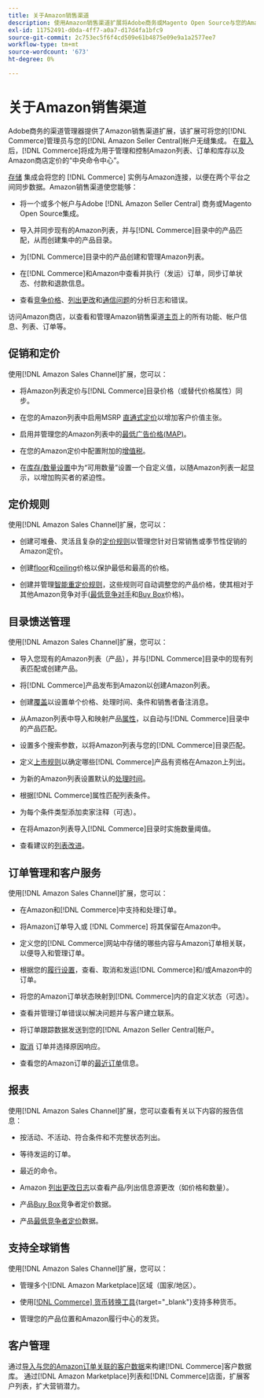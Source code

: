 ```yaml
---
title: 关于Amazon销售渠道
description: 使用Amazon销售渠道扩展将Adobe商务或Magento Open Source与您的Amazon销售中心帐户无缝集成。
exl-id: 11752491-d0da-4ff7-a0a7-d17d4fa1bfc9
source-git-commit: 2c753ec5f6f4cd509e61b4875e09e9a1a2577ee7
workflow-type: tm+mt
source-wordcount: '673'
ht-degree: 0%

---
```


# 关于Amazon销售渠道

Adobe商务的渠道管理器提供了Amazon销售渠道扩展，该扩展可将您的[!DNL Commerce]管理员与您的[!DNL Amazon Seller Central]帐户无缝集成。 在[载入](./amazon-onboarding-home.md)后，[!DNL Commerce]将成为用于管理和控制Amazon列表、订单和库存以及Amazon商店定价的“中央命令中心”。

[存储](./store-integration.md) 集成会将您的 [!DNL Commerce] 实例与Amazon连接，以便在两个平台之间同步数据。Amazon销售渠道使您能够：

- [](./amazon-onboarding-home.md) 将一个或多个帐户与Adobe [!DNL Amazon Seller Central] 商务或Magento Open Source集成。

- 导入并同步现有的Amazon列表，并与[!DNL Commerce]目录中的产品匹配，从而创建集中的产品目录。

- 为[!DNL Commerce]目录中的产品创建和管理Amazon列表。

- 在[!DNL Commerce]和Amazon中查看并执行（发运）订单，同步订单状态、付款和退款信息。

- 查看[竞争价格](./competitive-price-analysis.md)、[列出更改](./listing-changes-log.md)和[通信问题](./communication-errors-log.md)的分析日志和错误。

访问Amazon商店，以查看和管理Amazon销售渠道[主页](./amazon-sales-channel-home.md)上的所有功能、帐户信息、列表、订单等。

## 促销和定价

使用[!DNL Amazon Sales Channel]扩展，您可以：

- 将Amazon列表定价与[!DNL Commerce]目录价格（或替代价格属性）同步。

- 在您的Amazon列表中启用MSRP [直通式定价](./listing-price.md#configure-listing-price-settings)以增加客户价值主张。

- 启用并管理您的Amazon列表中的[最低广告价格(MAP)](./listing-price.md#configure-listing-price-settings)。

- 在您的Amazon定价中配置附加的[增值税](./listing-price.md#configure-listing-price-settings)。

- 在[库存/数量设置](./stock-quantity.md#configure-stock--quantity-settings)中为“可用数量”设置一个自定义值，以随Amazon列表一起显示，以增加购买者的紧迫性。

## 定价规则

使用[!DNL Amazon Sales Channel]扩展，您可以：

- 创建可堆叠、灵活且复杂的[定价规则](./pricing-products.md)以管理您针对日常销售或季节性促销的Amazon定价。

- 创建[floor](./floor-price.md)和[ceiling](./optional-ceiling-price.md)价格以保护最低和最高的价格。

- 创建并管理[智能重定价规则](./intelligent-repricing-rules.md)，这些规则可自动调整您的产品价格，使其相对于其他Amazon竞争对手([最低竞争对手](./lowest-competitor-pricing.md)和[Buy Box](./buy-box-competitor-pricing.md)价格)。

## 目录馈送管理

使用[!DNL Amazon Sales Channel]扩展，您可以：

- 导入您现有的Amazon列表（产品），并与[!DNL Commerce]目录中的现有列表匹配或创建产品。

- 将[!DNL Commerce]产品发布到Amazon以创建Amazon列表。

- 创建[覆盖](./creating-editing-overrides.md)以设置单个价格、处理时间、条件和销售者备注消息。

- 从Amazon列表中导入和映射产品[属性](./attributes-view.md)，以自动与[!DNL Commerce]目录中的产品匹配。

- 设置多个搜索参数，以将Amazon列表与您的[!DNL Commerce]目录匹配。

- 定义[上市规则](./listing-rules.md)以确定哪些[!DNL Commerce]产品有资格在Amazon上列出。

- 为新的Amazon列表设置默认的[处理时间](./product-listing-actions.md)。

- 根据[!DNL Commerce]属性匹配列表条件。

- 为每个条件类型添加卖家注释（可选）。

- 在将Amazon列表导入[!DNL Commerce]目录时实施数量阈值。

- 查看建议的[列表改进](./listing-improvements.md)。

## 订单管理和客户服务

使用[!DNL Amazon Sales Channel]扩展，您可以：

- 在Amazon和[!DNL Commerce]中支持和处理订单。

- [](./order-settings.md#configure-order-settings) 将Amazon订单导入或 [!DNL Commerce] 将其保留在Amazon中。

- 定义您的[!DNL Commerce]网站中存储的哪些内容与Amazon订单相关联，以便导入和管理订单。

- 根据您的[履行设置](./fulfilled-by.md)，查看、取消和发运[!DNL Commerce]和/或Amazon中的订单。

- 将您的Amazon订单状态映射到[!DNL Commerce]内的自定义状态（可选）。

- 查看并管理订单错误以解决问题并与客户建立联系。

- 将订单跟踪数据发送到您的[!DNL Amazon Seller Central]帐户。

- [取消](./cancel-unshipped-order.md) 订单并选择原因响应。

- 查看您的Amazon订单的[最近订单](./amazon-store-dashboard.md)信息。

## 报表

使用[!DNL Amazon Sales Channel]扩展，您可以查看有关以下内容的报告信息：

- 按活动、不活动、符合条件和不完整状态列出。

- 等待发运的订单。

- 最近的命令。

- Amazon [列出更改日志](./listing-changes-log.md)以查看产品/列出信息源更改（如价格和数量）。

- 产品[Buy Box](./buy-box-competitor-pricing.md)竞争者定价数据。

- 产品[最低竞争者定价](./lowest-competitor-pricing.md)数据。

## 支持全球销售

使用[!DNL Amazon Sales Channel]扩展，您可以：

- 管理多个[!DNL Amazon Marketplace]区域（国家/地区）。

- 使用[[!DNL Commerce] 货币转换工具](https://docs.magento.com/user-guide/stores/currency-configuration.html){target=&quot;_blank&quot;}支持多种货币。

- 管理您的产品位置和Amazon履行中心的发货。

## 客户管理

通过[导入与您的Amazon订单关联的客户数据](./order-settings.md#configure-order-settings)来构建[!DNL Commerce]客户数据库。 通过[!DNL Amazon Marketplace]列表和[!DNL Commerce]店面，扩展客户列表，扩大营销潜力。
